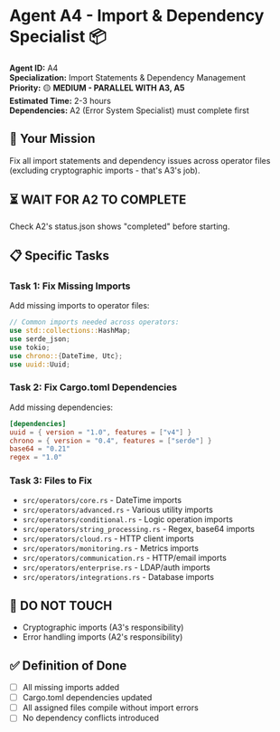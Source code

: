 # Agent A4 - Import & Dependency Specialist 📦

**Agent ID:** A4  
**Specialization:** Import Statements & Dependency Management  
**Priority:** 🟡 **MEDIUM - PARALLEL WITH A3, A5**  
**Estimated Time:** 2-3 hours  
**Dependencies:** A2 (Error System Specialist) must complete first  

## 🎯 **Your Mission**

Fix all import statements and dependency issues across operator files (excluding cryptographic imports - that's A3's job).

## ⏳ **WAIT FOR A2 TO COMPLETE**

Check A2's status.json shows "completed" before starting.

## 📋 **Specific Tasks**

### **Task 1: Fix Missing Imports**
Add missing imports to operator files:

```rust
// Common imports needed across operators:
use std::collections::HashMap;
use serde_json;
use tokio;
use chrono::{DateTime, Utc};
use uuid::Uuid;
```

### **Task 2: Fix Cargo.toml Dependencies**
Add missing dependencies:

```toml
[dependencies]
uuid = { version = "1.0", features = ["v4"] }
chrono = { version = "0.4", features = ["serde"] }
base64 = "0.21"
regex = "1.0"
```

### **Task 3: Files to Fix**
- `src/operators/core.rs` - DateTime imports
- `src/operators/advanced.rs` - Various utility imports  
- `src/operators/conditional.rs` - Logic operation imports
- `src/operators/string_processing.rs` - Regex, base64 imports
- `src/operators/cloud.rs` - HTTP client imports
- `src/operators/monitoring.rs` - Metrics imports
- `src/operators/communication.rs` - HTTP/email imports
- `src/operators/enterprise.rs` - LDAP/auth imports
- `src/operators/integrations.rs` - Database imports

## 🚨 **DO NOT TOUCH**
- Cryptographic imports (A3's responsibility)
- Error handling imports (A2's responsibility)

## ✅ **Definition of Done**
- [ ] All missing imports added
- [ ] Cargo.toml dependencies updated
- [ ] All assigned files compile without import errors
- [ ] No dependency conflicts introduced 